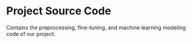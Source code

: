 # Project Source Code
Contains the preprocessing, fine-tuning, and machine learning modeling code of our project. 

